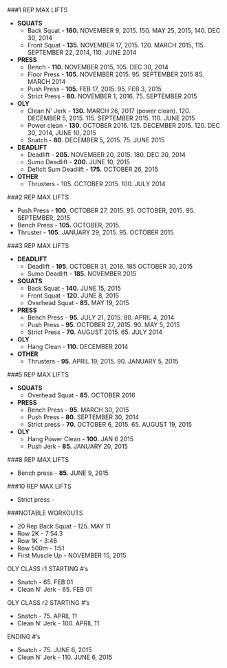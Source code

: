 ###1 REP MAX LIFTS

- **SQUATS**
  - Back Squat - **160.** NOVEMBER 9, 2015. 150. MAY 25, 2015, 140. DEC 30, 2014
  - Front Squat - **135.** NOVEMBER 17, 2015. 120. MARCH 2015, 115. SEPTEMBER 22, 2014, 110. JUNE 2014
- **PRESS**
  - Bench - **110.** NOVEMBER 2015, 105. DEC 30, 2014
  - Floor Press - **105.** NOVEMBER 2015. 95. SEPTEMBER 2015 85. MARCH 2014
  - Push Press - **105.** FEB 17, 2015. 95. FEB 3, 2015
  - Strict Press - **80.** NOVEMBER 1, 2016. 75. SEPTEMBER 2015
- **OLY**
  - Clean N' Jerk - **130.** MARCH 26, 2017 (power clean). 120. DECEMBER 5, 2015. 115. SEPTEMBER 2015. 110. JUNE 2015
  - Power clean - **130.** OCTOBER 2016. 125. DECEMBER 2015. 120. DEC 30, 2014, JUNE 10, 2015
  - Snatch - **80.** DECEMBER 5, 2015. 75. JUNE 2015
- **DEADLIFT**
  - Deadlift - **205.** NOVEMBER 20, 2015. 180. DEC 30, 2014
  - Sumo Deadlift - **200.** JUNE 10, 2015
  - Deficit Sum Deadlift - **175.** OCTOBER 26, 2015
- **OTHER**
  - Thrusters - 105. OCTOBER 2015. 100. JULY 2014

###2 REP MAX LIFTS

- Push Press - **100.** OCTOBER 27, 2015. 95. OCTOBER, 2015. 95. SEPTEMBER, 2015
- Bench Press - **105.** OCTOBER, 2015.
- Thruster - **105.** JANUARY 29, 2015. 95. OCTOBER 2015

###3 REP MAX LIFTS

- **DEADLIFT**
  - Deadlift - **195.** OCTOBER 31, 2016. 185 OCTOBER 30, 2015
  - Sumo Deadlift - **185.** NOVEMBER 2015
- **SQUATS**
  - Back Squat - **140.** JUNE 15, 2015
  - Front Squat - **120.** JUNE 8, 2015
  - Overhead Squat - **85.** MAY 19, 2015
- **PRESS**
  - Bench Press - **95.** JULY 21, 2015. 80. APRIL 4, 2014
  - Push Press - **95.** OCTOBER 27, 2015. 90. MAY 5, 2015
  - Strict Press - **70.** AUGUST 2015. 65. JULY 2014
- **OLY**
  - Hang Clean - **110.** DECEMBER 2014
- **OTHER**
  - Thrusters - **95.** APRIL 19, 2015. 90. JANUARY 5, 2015

###5 REP MAX LIFTS

- **SQUATS**
  - Overhead Squat - **85.** OCTOBER 2016
- **PRESS**
  - Bench Press - **95.** MARCH 30, 2015
  - Push Press - **80.** SEPTEMBER 30, 2014
  - Strict press - **70.** OCTOBER 6, 2015. 65. AUGUST 19, 2015
- **OLY**
  - Hang Power Clean - **100.** JAN 6 2015
  - Push Jerk - **85.** JANUARY 20, 2015

###8 REP MAX LIFTS

- Bench press - **85.** JUNE 9, 2015

###10 REP MAX LIFTS

- Strict press -

###NOTABLE WORKOUTS

- 20 Rep Back Squat - 125. MAY 11
- Row 2K - 7:54.3
- Row 1K - 3:46
- Row 500m - 1:51
- First Muscle Up - NOVEMBER 15, 2015

OLY CLASS r1
STARTING #’s

- Snatch - 65. FEB 01
- Clean N' Jerk - 65. FEB 01

OLY CLASS r2
STARTING #’s

- Snatch - 75. APRIL 11
- Clean N' Jerk - 100. APRIL 11

ENDING #’s

- Snatch - 75. JUNE 6, 2015
- Clean N’ Jerk - 110. JUNE 6, 2015
